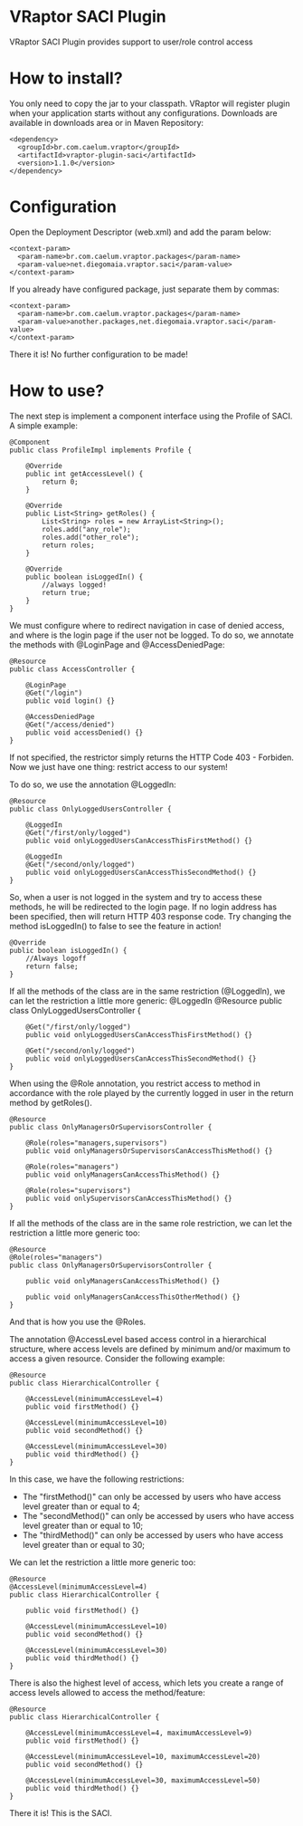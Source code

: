 # VRaptor SACI Plugin

VRaptor SACI Plugin provides support to user/role control access 

# How to install?

You only need to copy the jar to your classpath. VRaptor will register plugin when 
your application starts without any configurations. Downloads are available in 
downloads area or in Maven Repository:
 
	<dependency>
	  <groupId>br.com.caelum.vraptor</groupId>
	  <artifactId>vraptor-plugin-saci</artifactId>
	  <version>1.1.0</version>
	</dependency>

# Configuration

Open the Deployment Descriptor (web.xml) and add the param below:

	<context-param>
	  <param-name>br.com.caelum.vraptor.packages</param-name>
	  <param-value>net.diegomaia.vraptor.saci</param-value>
	</context-param>
	
If you already have configured package, just separate them by commas:

	<context-param>
	  <param-name>br.com.caelum.vraptor.packages</param-name>
	  <param-value>another.packages,net.diegomaia.vraptor.saci</param-value>
	</context-param>
	
There it is! No further configuration to be made!

# How to use?

The next step is implement a component interface using the Profile of SACI. 
A simple example:

	@Component
	public class ProfileImpl implements Profile {

		@Override
		public int getAccessLevel() {
			return 0;
		}

		@Override
		public List<String> getRoles() {
			List<String> roles = new ArrayList<String>();
			roles.add("any_role");
			roles.add("other_role");
			return roles;
		}

		@Override
		public boolean isLoggedIn() {
			//always logged!
			return true;
		}
	}

We must configure where to redirect navigation in case of denied access, and where is the login page if the user not be logged.
To do so, we annotate the methods with @LoginPage and @AccessDeniedPage:

	@Resource
	public class AccessController {
	
		@LoginPage
		@Get("/login")
		public void login() {}
		
		@AccessDeniedPage
		@Get("/access/denied")
		public void accessDenied() {}
	}
	
If not specified, the restrictor simply returns the HTTP Code 403 - Forbiden.
Now we just have one thing: restrict access to our system!

To do so, we use the annotation @LoggedIn:

	@Resource
	public class OnlyLoggedUsersController {
		
		@LoggedIn
		@Get("/first/only/logged")
		public void onlyLoggedUsersCanAccessThisFirstMethod() {}
		
		@LoggedIn
		@Get("/second/only/logged")
		public void onlyLoggedUsersCanAccessThisSecondMethod() {}
	}
	
So, when a user is not logged in the system and try to access these methods, he will be redirected to the login page. 
If no login address has been specified, then will return HTTP 403 response code.
Try changing the method isLoggedIn() to false to see the feature in action!

	@Override
	public boolean isLoggedIn() {
		//Always logoff
		return false;
	}

If all the methods of the class are in the same restriction (@LoggedIn), we can let the restriction a little more generic:
	@LoggedIn
	@Resource
	public class OnlyLoggedUsersController {

		@Get("/first/only/logged")
		public void onlyLoggedUsersCanAccessThisFirstMethod() {}
		
		@Get("/second/only/logged")
		public void onlyLoggedUsersCanAccessThisSecondMethod() {}
	}
	
	
When using the @Role annotation, you restrict access to method in accordance with the role played by the currently logged in user in the return method by getRoles().

	@Resource
	public class OnlyManagersOrSupervisorsController {
	
		@Role(roles="managers,supervisors")
		public void onlyManagersOrSupervisorsCanAccessThisMethod() {}
		
		@Role(roles="managers")
		public void onlyManagersCanAccessThisMethod() {}
			
		@Role(roles="supervisors")
		public void onlySupervisorsCanAccessThisMethod() {}
	}	
	
If all the methods of the class are in the same role restriction, we can let the restriction a little more generic too:

	@Resource
	@Role(roles="managers")
	public class OnlyManagersOrSupervisorsController {
	
		public void onlyManagersCanAccessThisMethod() {}
		
		public void onlyManagersCanAccessThisOtherMethod() {}
	}	

And that is how you use the @Roles.

The annotation @AccessLevel based access control in a hierarchical structure, where access levels are defined by minimum and/or maximum to access a given resource.
Consider the following example:

	@Resource
	public class HierarchicalController {
	
		@AccessLevel(minimumAccessLevel=4)
		public void firstMethod() {}
		
		@AccessLevel(minimumAccessLevel=10)
		public void secondMethod() {}
		
		@AccessLevel(minimumAccessLevel=30)
		public void thirdMethod() {}
	}
	
In this case, we have the following restrictions:

- The "firstMethod()" can only be accessed by users who have access level greater than or equal to 4;
- The "secondMethod()" can only be accessed by users who have access level greater than or equal to 10;
- The "thirdMethod()" can only be accessed by users who have access level greater than or equal to 30;

We can let the restriction a little more generic too:

	@Resource
	@AccessLevel(minimumAccessLevel=4)
	public class HierarchicalController {
	
		public void firstMethod() {}
		
		@AccessLevel(minimumAccessLevel=10)
		public void secondMethod() {}
		
		@AccessLevel(minimumAccessLevel=30)
		public void thirdMethod() {}
	}

There is also the highest level of access, which lets you create a range of access levels allowed to access the method/feature:

	@Resource
	public class HierarchicalController {
	
		@AccessLevel(minimumAccessLevel=4, maximumAccessLevel=9)
		public void firstMethod() {}
		
		@AccessLevel(minimumAccessLevel=10, maximumAccessLevel=20)
		public void secondMethod() {}
		
		@AccessLevel(minimumAccessLevel=30, maximumAccessLevel=50)
		public void thirdMethod() {}
	}
	
There it is! This is the SACI.
		